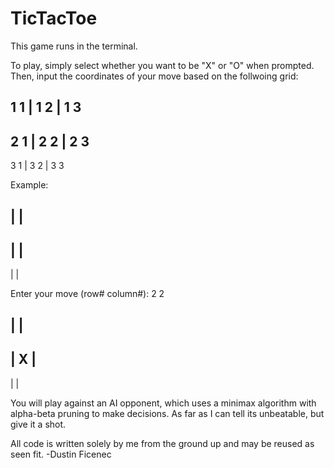 # TicTacToe

This game runs in the terminal.

To play, simply select whether you want to be "X" or "O" when prompted. 
Then, input the coordinates of your move based on the follwoing grid:

1 1 | 1 2 | 1 3
---------------
2 1 | 2 2 | 2 3
---------------
3 1 | 3 2 | 3 3


Example:

   |   |   
-----------
   |   |   
-----------
   |   |   

Enter your move (row# column#): 2 2

   |   |   
-----------
   | X |   
-----------
   |   |   



You will play against an AI opponent, which uses a minimax algorithm with alpha-beta pruning to make decisions.
As far as I can tell its unbeatable, but give it a shot.

All code is written solely by me from the ground up and may be reused as seen fit.
-Dustin Ficenec
